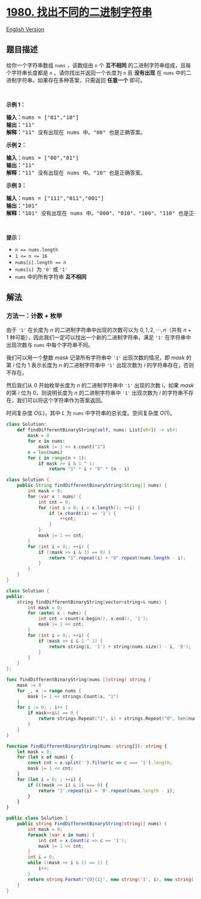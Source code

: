 # [1980. 找出不同的二进制字符串](https://leetcode.cn/problems/find-unique-binary-string)

[English Version](/solution/1900-1999/1980.Find%20Unique%20Binary%20String/README_EN.md)

<!-- tags:数组,哈希表,字符串,回溯 -->

<!-- difficulty:中等 -->

## 题目描述

<!-- 这里写题目描述 -->

<p>给你一个字符串数组 <code>nums</code> ，该数组由 <code>n</code> 个 <strong>互不相同</strong> 的二进制字符串组成，且每个字符串长度都是 <code>n</code> 。请你找出并返回一个长度为&nbsp;<code>n</code>&nbsp;且&nbsp;<strong>没有出现</strong> 在 <code>nums</code> 中的二进制字符串<em>。</em>如果存在多种答案，只需返回 <strong>任意一个</strong> 即可。</p>

<p>&nbsp;</p>

<p><strong>示例 1：</strong></p>

<pre>
<strong>输入：</strong>nums = ["01","10"]
<strong>输出：</strong>"11"
<strong>解释：</strong>"11" 没有出现在 nums 中。"00" 也是正确答案。
</pre>

<p><strong>示例 2：</strong></p>

<pre>
<strong>输入：</strong>nums = ["00","01"]
<strong>输出：</strong>"11"
<strong>解释：</strong>"11" 没有出现在 nums 中。"10" 也是正确答案。
</pre>

<p><strong>示例 3：</strong></p>

<pre>
<strong>输入：</strong>nums = ["111","011","001"]
<strong>输出：</strong>"101"
<strong>解释：</strong>"101" 没有出现在 nums 中。"000"、"010"、"100"、"110" 也是正确答案。</pre>

<p>&nbsp;</p>

<p><strong>提示：</strong></p>

<ul>
	<li><code>n == nums.length</code></li>
	<li><code>1 &lt;= n &lt;= 16</code></li>
	<li><code>nums[i].length == n</code></li>
	<li><code>nums[i] </code>为 <code>'0'</code> 或 <code>'1'</code></li>
	<li><code>nums</code> 中的所有字符串 <strong>互不相同</strong></li>
</ul>

## 解法

### 方法一：计数 + 枚举

由于 `'1'` 在长度为 $n$ 的二进制字符串中出现的次数可以为 $0, 1, 2, \cdots, n$（共有 $n + 1$ 种可能），因此我们一定可以找出一个新的二进制字符串，满足 `'1'` 在字符串中出现次数与 `nums` 中每个字符串不同。

我们可以用一个整数 $mask$ 记录所有字符串中 `'1'` 出现次数的情况，即 $mask$ 的第 $i$ 位为 $1$ 表示长度为 $n$ 的二进制字符串中 `'1'` 出现次数为 $i$ 的字符串存在，否则不存在。

然后我们从 $0$ 开始枚举长度为 $n$ 的二进制字符串中 `'1'` 出现的次数 $i$，如果 $mask$ 的第 $i$ 位为 $0$，则说明长度为 $n$ 的二进制字符串中 `'1'` 出现次数为 $i$ 的字符串不存在，我们可以将这个字符串作为答案返回。

时间复杂度 $O(L)$，其中 $L$ 为 `nums` 中字符串的总长度。空间复杂度 $O(1)$。

<!-- tabs:start -->

```python
class Solution:
    def findDifferentBinaryString(self, nums: List[str]) -> str:
        mask = 0
        for x in nums:
            mask |= 1 << x.count("1")
        n = len(nums)
        for i in range(n + 1):
            if mask >> i & 1 ^ 1:
                return "1" * i + "0" * (n - i)
```

```java
class Solution {
    public String findDifferentBinaryString(String[] nums) {
        int mask = 0;
        for (var x : nums) {
            int cnt = 0;
            for (int i = 0; i < x.length(); ++i) {
                if (x.charAt(i) == '1') {
                    ++cnt;
                }
            }
            mask |= 1 << cnt;
        }
        for (int i = 0;; ++i) {
            if ((mask >> i & 1) == 0) {
                return "1".repeat(i) + "0".repeat(nums.length - i);
            }
        }
    }
}
```

```cpp
class Solution {
public:
    string findDifferentBinaryString(vector<string>& nums) {
        int mask = 0;
        for (auto& x : nums) {
            int cnt = count(x.begin(), x.end(), '1');
            mask |= 1 << cnt;
        }
        for (int i = 0;; ++i) {
            if (mask >> i & 1 ^ 1) {
                return string(i, '1') + string(nums.size() - i, '0');
            }
        }
    }
};
```

```go
func findDifferentBinaryString(nums []string) string {
	mask := 0
	for _, x := range nums {
		mask |= 1 << strings.Count(x, "1")
	}
	for i := 0; ; i++ {
		if mask>>i&1 == 0 {
			return strings.Repeat("1", i) + strings.Repeat("0", len(nums)-i)
		}
	}
}
```

```ts
function findDifferentBinaryString(nums: string[]): string {
    let mask = 0;
    for (let x of nums) {
        const cnt = x.split('').filter(c => c === '1').length;
        mask |= 1 << cnt;
    }
    for (let i = 0; ; ++i) {
        if (((mask >> i) & 1) === 0) {
            return '1'.repeat(i) + '0'.repeat(nums.length - i);
        }
    }
}
```

```cs
public class Solution {
    public string FindDifferentBinaryString(string[] nums) {
        int mask = 0;
        foreach (var x in nums) {
            int cnt = x.Count(c => c == '1');
            mask |= 1 << cnt;
        }
        int i = 0;
        while ((mask >> i & 1) == 1) {
            i++;
        }
        return string.Format("{0}{1}", new string('1', i), new string('0', nums.Length - i));
    }
}
```

<!-- tabs:end -->

<!-- end -->
